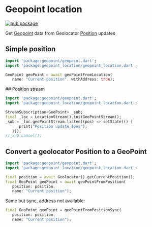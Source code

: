 # Geopoint location

[![pub package](https://img.shields.io/pub/v/geopoint_location.svg)](https://pub.dartlang.org/packages/geopoint_location)

Get [Geopoint](https://github.com/synw/geopoint) data from Geolocator [Position](https://pub.dev/documentation/geolocator/latest/geolocator/Position-class.html) updates

## Simple position

   ```dart
   import 'package:geopoint/geopoint.dart';
   import 'package:geopoint_location/geopoint_location.dart';

   GeoPoint geoPoint = await geoPointFromLocation(
      name: "Current position", withAddress: true);
   ```

## Position stream

   ```dart
   import 'package:geopoint/geopoint.dart';
   import 'package:geopoint_location/geopoint_location.dart';

   StreamSubscription<GeoPoint> _sub;
   final _loc = LocationStream().initGeoPointStream();
   _sub = _loc.geoPointStream.listen((pos) => setState(() {
         print("Position update $pos");
      }));
   //_sub.cancel();
   ```

## Convert a geolocator Position to a GeoPoint

   ```dart
   import 'package:geopoint/geopoint.dart';
   import 'package:geopoint_location/geopoint_location.dart';

   final position = await Geolocator().getCurrentPosition();
   final GeoPoint geoPoint = await geoPointFromPosition(
      position: position,
      name: "Current position");
   ```

Same but sync, address not available:

   ```dart
   final GeoPoint geoPoint = geoPointFromPositionSync(
      position: position,
      name: "Current position");
   ```
